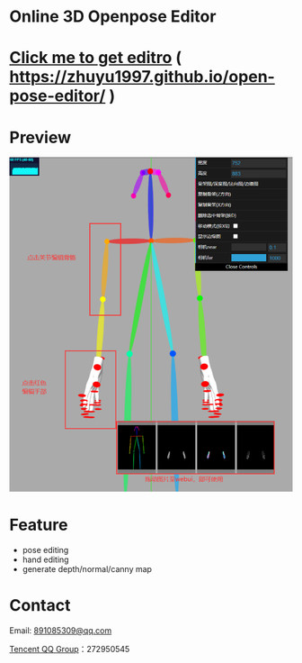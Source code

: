 # Online 3D Openpose Editor
# [Click me to get editro](https://zhuyu1997.github.io/open-pose-editor/) ( https://zhuyu1997.github.io/open-pose-editor/ )
# Preview
![Intruduction](docs/intro.png)
# Feature
- pose editing
- hand editing
- generate depth/normal/canny map
# Contact
Email: 891085309@qq.com

[Tencent QQ Group](https://jq.qq.com/?_wv=1027&k=N6j4nigd)：272950545
